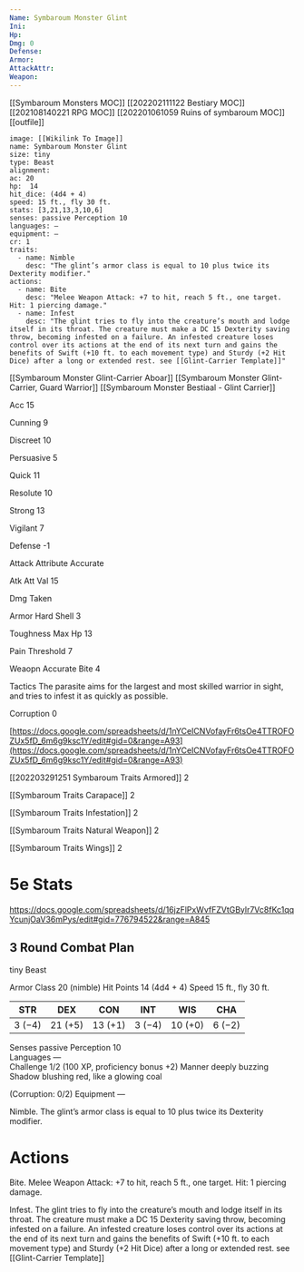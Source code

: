 ```yaml
---
Name: Symbaroum Monster Glint
Ini: 
Hp: 
Dmg: 0
Defense: 
Armor: 
AttackAttr: 
Weapon: 
---
```

[[Symbaroum Monsters MOC]]
[[202202111122 Bestiary MOC]]
[[202108140221 RPG MOC]]
[[202201061059 Ruins of symbaroum MOC]]
[[outfile]]
```statblock
image: [[Wikilink To Image]]
name: Symbaroum Monster Glint
size: tiny
type: Beast
alignment:
ac: 20
hp:  14
hit_dice: (4d4 + 4)
speed: 15 ft., fly 30 ft.
stats: [3,21,13,3,10,6]
senses: passive Perception 10
languages: —
equipment: —
cr: 1
traits:
  - name: Nimble
    desc: "The glint’s armor class is equal to 10 plus twice its Dexterity modifier."
actions:
  - name: Bite
    desc: "Melee Weapon Attack: +7 to hit, reach 5 ft., one target. Hit: 1 piercing damage."
  - name: Infest
    desc: "The glint tries to fly into the creature’s mouth and lodge itself in its throat. The creature must make a DC 15 Dexterity saving throw, becoming infested on a failure. An infested creature loses control over its actions at the end of its next turn and gains the benefits of Swift (+10 ft. to each movement type) and Sturdy (+2 Hit Dice) after a long or extended rest. see [[Glint-Carrier Template]]"
```

[[Symbaroum Monster Glint-Carrier Aboar]]
[[Symbaroum Monster Glint-Carrier, Guard Warrior]]
[[Symbaroum Monster Bestiaal - Glint Carrier]]


Acc 15

Cunning 9

Discreet 10

Persuasive 5

Quick 11

Resolute 10

Strong 13

Vigilant 7

Defense -1

Attack Attribute Accurate

Atk Att Val 15

Dmg Taken

Armor Hard Shell 3

Toughness Max Hp 13

Pain Threshold 7

Weaopn Accurate Bite 4

Tactics The parasite aims for the largest and most skilled warrior in sight, and tries to infest it as quickly as possible.

Corruption 0

[https://docs.google.com/spreadsheets/d/1nYCeICNVofayFr6tsOe4TTROFOZUx5fD_6m6g9ksc1Y/edit#gid=0&range=A93](https://docs.google.com/spreadsheets/d/1nYCeICNVofayFr6tsOe4TTROFOZUx5fD_6m6g9ksc1Y/edit#gid=0&range=A93)

[[202203291251 Symbaroum Traits Armored]] 2

[[Symbaroum Traits Carapace]] 2

[[Symbaroum Traits Infestation]] 2

[[Symbaroum Traits Natural Weapon]] 2

[[Symbaroum Traits Wings]] 2

# 5e Stats 
https://docs.google.com/spreadsheets/d/16jzFlPxWvfFZVtGBylr7Vc8fKc1qqYcunjOaV36mPys/edit#gid=776794522&range=A845
## 3 Round Combat Plan

tiny Beast

 

Armor Class 20 (nimble) 
Hit Points 14 (4d4 + 4) 
Speed 15 ft., fly 30 ft.

 

| STR    | DEX     | CON     | INT    | WIS     | CHA    |
| ------ | ------- | ------- | ------ | ------- | ------ |
| 3 (−4) | 21 (+5) | 13 (+1) | 3 (−4) | 10 (+0) | 6 (−2) |

 

Senses passive Perception 10  
Languages —  
Challenge 1/2 (100 XP, proficiency bonus +2)
Manner deeply buzzing  
Shadow blushing red, like a glowing coal

(Corruption: 0/2) Equipment —

 
Nimble. The glint’s armor class is equal to 10 plus twice its Dexterity modifier.

# Actions

Bite. Melee Weapon Attack: +7 to hit, reach 5 ft., one target. Hit: 1 piercing damage.

Infest. The glint tries to fly into the creature’s mouth and lodge itself in its throat. The creature must make a DC 15 Dexterity saving throw, becoming infested on a failure. An infested creature loses control over its actions at the end of its next turn and gains the benefits of Swift (+10 ft. to each movement type) and Sturdy (+2 Hit Dice) after a long or extended rest. see [[Glint-Carrier Template]]